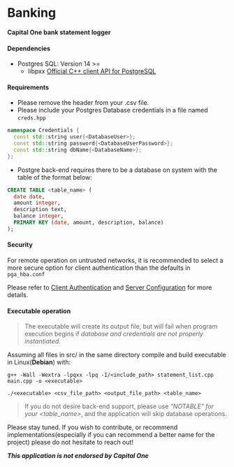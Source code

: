 # Banking

**Capital One bank statement logger**

#### Dependencies

- Postgres SQL: Version 14 >=
  - libpxx [Official C++ client API for PostgreSQL](pqxx.org/)

#### Requirements

- Please remove the header from your .csv file.
- Please include your Postgres Database credentials in a file named ```creds.hpp```

```cpp
namespace Credentials {
  const std::string user{<DatabaseUser>};
  const std::string password{<DatabaseUserPassword>};
  const std::string dbName{<DatabaseName>};
};
```

- Postgre back-end requires there to be a database on system with the table of the format below:

```sql
CREATE TABLE <table_name> (
  date date,
  amount integer,
  description text,
  balance integer,
  PRIMARY KEY (date, amount, description, balance)
);
````

#### Security

For remote operation on untrusted networks, it is recommended to select a more secure option for client authentication than the defaults in ```pga_hba.conf```

Please refer to [Client Authentication](https://www.postgresql.org/docs/current/client-authentication.html) and [Server Configuration](https://www.postgresql.org/docs/current/runtime-config.html) for more details. 

#### Executable operation

> The executable will create its output file, but will fail when program execution begins if *database and credentials are not properly instantiated.*

Assuming all files in src/ in the same directory compile and build executable in Linux(**Debian**) with:

```
g++ -Wall -Wextra -lpqxx -lpq -I/<include_path> statement_list.cpp main.cpp -o <executable>
```

```
./<executable> <csv_file_path> <output_file_path> <table_name> 
```

> If you do not desire back-end support, please use *"NOTABLE" for your <table_name>*, and the application will skip database operations. 

Please stay tuned. If you wish to contribute, or recommend implementations(especially if you can recommend a better name for the project) please do not hesitate to reach out!


***This application is not endorsed by Capital One***


